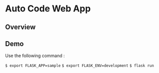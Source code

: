 # Auto Code Web App

## Overview

## Demo

Use the following command :

`$ export FLASK_APP=sample`
`$ export FLASK_ENV=development`
`$ flask run`
